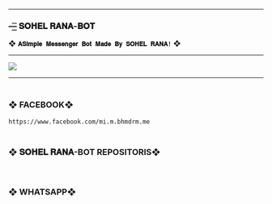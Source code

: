 --------

###  —͟͟͞ 𝐒𝐎𝐇𝐄𝐋 𝐑𝐀𝐍𝐀-𝐁𝐎𝐓
❖ **`𝐀𝐒𝐢𝐦𝐩𝐥𝐞 𝐌𝐞𝐬𝐬𝐞𝐧𝐠𝐞𝐫 𝐁𝐨𝐭 𝐌𝐚𝐝𝐞 𝐁𝐲 𝐒𝐎𝐇𝐄𝐋 𝐑𝐀𝐍𝐀!`** ❖

----------



<img src='https://i.imgur.com/jvFqVix.jpeg'/>

-------



### <br>   ❖ FACEBOOK❖
```
https://www.facebook.com/mi.m.bhmdrm.me
```
### <br>   ❖ 𝐒𝐎𝐇𝐄𝐋 𝐑𝐀𝐍𝐀-BOT REPOSITORIS❖
```

```
### <br>   ❖ WHATSAPP❖
```

```
